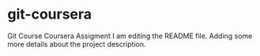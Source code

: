 # git-coursera
Git Course Coursera Assigment
I am editing the README file. Adding some more details about the project description.
